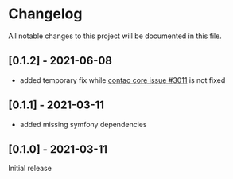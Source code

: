# Changelog
All notable changes to this project will be documented in this file.

## [0.1.2] - 2021-06-08
- added temporary fix while [contao core issue #3011](https://github.com/contao/contao/issues/3011) is not fixed

## [0.1.1] - 2021-03-11
- added missing symfony dependencies

## [0.1.0] - 2021-03-11
Initial release

